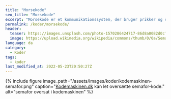 ```yaml
---
title: "Morsekode"
seo_title: "Morsekode"
excerpt: "Morsekode er et kommunikationssystem, der bruger prikker og streger til at repræsentere bogstaver i alfabetet."
permalink: /koder/morsekode/
header:
  teaser: https://images.unsplash.com/photo-1570286424717-86d8a0082d0c?ixlib=rb-1.2.1&ixid=MnwxMjA3fDB8MHxwaG90by1wYWdlfHx8fGVufDB8fHx8&auto=format&fit=crop&h=300&w=400&q=10
  image: https://upload.wikimedia.org/wikipedia/commons/thumb/0/0a/Semaphore_Signals_A-Z.jpg/1280px-Semaphore_Signals_A-Z.jpg
language: da
category:
  - Koder
tags:
  - koder
last_modified_at: 2022-05-23T20:50:27Z
---
```






{% include figure image_path="/assets/images/koder/kodemaskinen-semafor.png" caption="[Kodemaskinen.dk](https://www.kodemaskinen.dk/) kan let oversætte semafor-kode." alt="semafor oversat i kodemaskinen" %}
